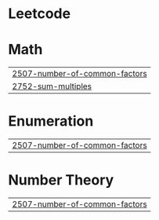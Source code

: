 # Leetcode


# Math
|  |
| ------- |
| [2507-number-of-common-factors](https://github.com/Chandanmali/Leetcode/tree/master/2507-number-of-common-factors) |
| [2752-sum-multiples](https://github.com/Chandanmali/Leetcode/tree/master/2752-sum-multiples) |
# Enumeration
|  |
| ------- |
| [2507-number-of-common-factors](https://github.com/Chandanmali/Leetcode/tree/master/2507-number-of-common-factors) |
# Number Theory
|  |
| ------- |
| [2507-number-of-common-factors](https://github.com/Chandanmali/Leetcode/tree/master/2507-number-of-common-factors) |